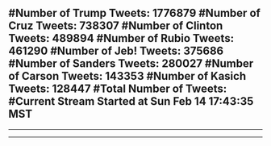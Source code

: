 #Number of Trump Tweets: 1776879
#Number of Cruz Tweets: 738307
#Number of Clinton Tweets: 489894
#Number of Rubio Tweets: 461290
#Number of Jeb! Tweets: 375686
#Number of Sanders Tweets: 280027
#Number of Carson Tweets: 143353
#Number of Kasich Tweets: 128447
#Total Number of Tweets:  
#Current Stream Started at Sun Feb 14 17:43:35 MST
---
---
---
